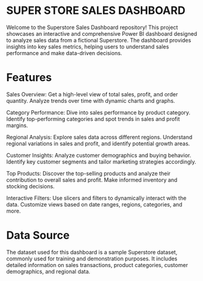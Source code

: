 # SUPER STORE SALES DASHBOARD
Welcome to the Superstore Sales Dashboard repository! This project showcases an interactive and comprehensive Power BI dashboard designed to analyze sales data from a fictional Superstore. The dashboard provides insights into key sales metrics, helping users to understand sales performance and make data-driven decisions.

# Features
Sales Overview: Get a high-level view of total sales, profit, and order quantity. Analyze trends over time with dynamic charts and graphs.

Category Performance: Dive into sales performance by product category. Identify top-performing categories and spot trends in sales and profit margins.

Regional Analysis: Explore sales data across different regions. Understand regional variations in sales and profit, and identify potential growth areas.

Customer Insights: Analyze customer demographics and buying behavior. Identify key customer segments and tailor marketing strategies accordingly.

Top Products: Discover the top-selling products and analyze their contribution to overall sales and profit. Make informed inventory and stocking decisions.

Interactive Filters: Use slicers and filters to dynamically interact with the data. Customize views based on date ranges, regions, categories, and more.

# Data Source
The dataset used for this dashboard is a sample Superstore dataset, commonly used for training and demonstration purposes. It includes detailed information on sales transactions, product categories, customer demographics, and regional data.
